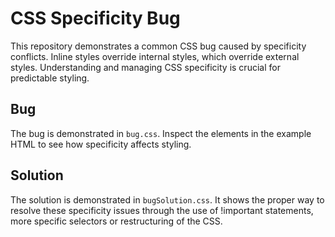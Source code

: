 # CSS Specificity Bug
This repository demonstrates a common CSS bug caused by specificity conflicts.  Inline styles override internal styles, which override external styles.  Understanding and managing CSS specificity is crucial for predictable styling.

## Bug
The bug is demonstrated in `bug.css`.  Inspect the elements in the example HTML to see how specificity affects styling.

## Solution
The solution is demonstrated in `bugSolution.css`. It shows the proper way to resolve these specificity issues through the use of !important statements, more specific selectors or restructuring of the CSS.